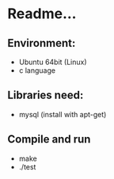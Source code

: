# Readme...

## Environment:
- Ubuntu 64bit (Linux)
- c language

## Libraries need:
- mysql (install with apt-get)

## Compile and run
- make
- ./test